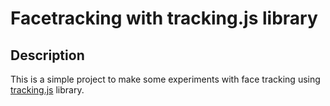 # Facetracking with tracking.js library

## Description

This is a simple project to make some experiments with face tracking using [tracking.js](https://trackingjs.com/) library.
